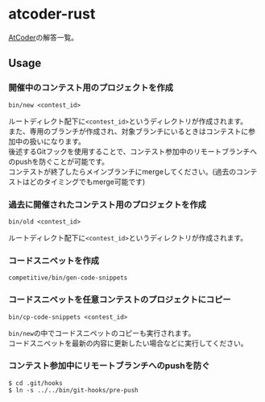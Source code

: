 # atcoder-rust

[AtCoder](https://atcoder.jp)の解答一覧。

## Usage

### 開催中のコンテスト用のプロジェクトを作成

```
bin/new <contest_id>
```

ルートディレクト配下に`<contest_id>`というディレクトリが作成されます。  
また、専用のブランチが作成され、対象ブランチにいるときはコンテストに参加中の扱いになります。  
後述するGitフックを使用することで、コンテスト参加中のリモートブランチへのpushを防ぐことが可能です。  
コンテストが終了したらメインブランチにmergeしてください。(過去のコンテストはどのタイミングでもmerge可能です)  

### 過去に開催されたコンテスト用のプロジェクトを作成

```
bin/old <contest_id>
```

ルートディレクト配下に`<contest_id>`というディレクトリが作成されます。  

### コードスニペットを作成

```
competitive/bin/gen-code-snippets
```

### コードスニペットを任意コンテストのプロジェクトにコピー

```
bin/cp-code-snippets <contest_id>
```

`bin/new`の中でコードスニペットのコピーも実行されます。  
コードスニペットを最新の内容に更新したい場合などに実行してください。

### コンテスト参加中にリモートブランチへのpushを防ぐ

```
$ cd .git/hooks
$ ln -s ../../bin/git-hooks/pre-push
```
